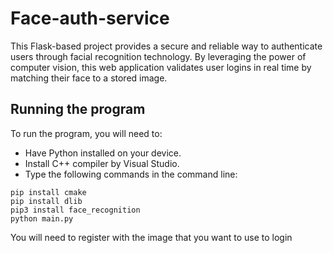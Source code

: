 # Face-auth-service

This Flask-based project provides a secure and reliable way to authenticate users through facial recognition technology. By leveraging the power of computer vision, this web application validates user logins in real time by matching their face to a stored image. 

## Running the program
To run the program, you will need to:
- Have Python installed on your device.
- Install C++ compiler by Visual Studio.
- Type the following commands in the command line:

```
pip install cmake
pip install dlib
pip3 install face_recognition
python main.py
```

You will need to register with the image that you want to use to login
